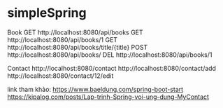 # simpleSpring
Book
GET
http://localhost:8080/api/books
GET
http://localhost:8080/api/books/1
GET
http://localhost:8080/api/books/title/{title}
POST
http://localhost:8080/api/books/
DEL
http://localhost:8080/api/books/1

Contact
http://localhost:8080/contact
http://localhost:8080/contact/add
http://localhost:8080/contact/12/edit


link tham khảo:
https://www.baeldung.com/spring-boot-start
https://kipalog.com/posts/Lap-trinh-Spring-voi-ung-dung-MyContact